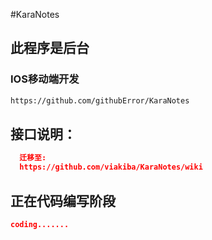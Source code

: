 #KaraNotes
## 此程序是后台
### IOS移动端开发
```html
https://github.com/githubError/KaraNotes
```
## 接口说明：
```json
  迁移至:
  https://github.com/viakiba/KaraNotes/wiki
```
## 正在代码编写阶段
```json
coding.......
```